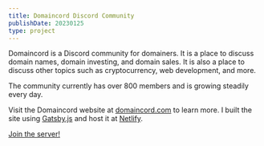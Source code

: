 ```yaml
---
title: Domaincord Discord Community
publishDate: 20230125
type: project
---
```


Domaincord is a Discord community for domainers. It is a place to discuss domain names, domain investing, and domain sales. It is also a place to discuss other topics such as cryptocurrency, web development, and more.

The community currently has over 800 members and is growing steadily every day.

Visit the Domaincord website at [domaincord.com](https://domaincord.com) to learn more. I built the site using [Gatsby.js](https://www.gatsbyjs.org/) and host it at [Netlify](https://www.netlify.com/).

[Join the server!](https://discord.gg/domains)